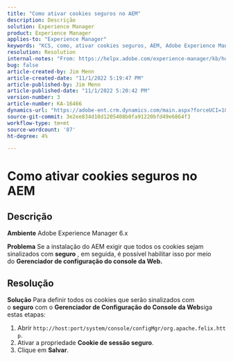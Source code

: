 ```yaml
---
title: "Como ativar cookies seguros no AEM"
description: Descrição
solution: Experience Manager
product: Experience Manager
applies-to: "Experience Manager"
keywords: "KCS, como, ativar cookies seguros, AEM, Adobe Experience Manager, 6.x"
resolution: Resolution
internal-notes: "From: https://helpx.adobe.com/experience-manager/kb/how-to-enable-secure-cookies-in-AEM.html"
bug: false
article-created-by: Jim Menn
article-created-date: "11/1/2022 5:19:47 PM"
article-published-by: Jim Menn
article-published-date: "11/1/2022 5:20:42 PM"
version-number: 3
article-number: KA-16466
dynamics-url: "https://adobe-ent.crm.dynamics.com/main.aspx?forceUCI=1&pagetype=entityrecord&etn=knowledgearticle&id=9e57415c-095a-ed11-9561-6045bd006a22"
source-git-commit: 3e2ee834d10d1205408b0fa91220bfd49e6864f3
workflow-type: tm+mt
source-wordcount: '87'
ht-degree: 4%

---
```


# Como ativar cookies seguros no AEM

## Descrição


<b>Ambiente</b>
Adobe Experience Manager 6.x

<b>Problema</b>
Se a instalação do AEM exigir que todos os cookies sejam sinalizados com <b>seguro</b> , em seguida, é possível habilitar isso por meio do <b>Gerenciador de configuração do console da Web.</b>


## Resolução


<b>Solução</b>
Para definir todos os cookies que serão sinalizados com o <b>seguro</b> com o <b>Gerenciador de Configuração do Console da Web</b>siga estas etapas:

1. Abrir `http://host:port/system/console/configMgr/org.apache.felix.http`.
2. Ativar a propriedade <b>Cookie de sessão seguro</b>.
3. Clique em <b>Salvar</b>.

